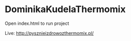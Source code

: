 ﻿# DominikaKudelaThermomix

Open index.html to run project

Live: http://pysznieizdrowozthermomix.pl/
